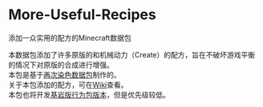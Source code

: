 # More-Useful-Recipes

添加一众实用的配方的Minecraft数据包  

本数据包添加了许多原版的和机械动力（Create）的配方，旨在不破坏游戏平衡的情况下对原版的合成进行增强。  
本包是基于[再次染色数据包](https://github.com/RainStar7981/Secondary-Dyeing-Data-Pack)制作的。  
关于本包添加的配方，可在[Wiki](https://github.com/RainStar7981/More-Useful-Recipes/wiki)查看。  
本包也将开发[基岩版行为包版本](https://github.com/RainStar7981/More-Useful-Recipes-Behavior-Pack)，但是优先级较低。  
